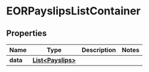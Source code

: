

# EORPayslipsListContainer


## Properties

| Name | Type | Description | Notes |
|------------ | ------------- | ------------- | -------------|
|**data** | [**List&lt;Payslips&gt;**](Payslips.md) |  |  |



